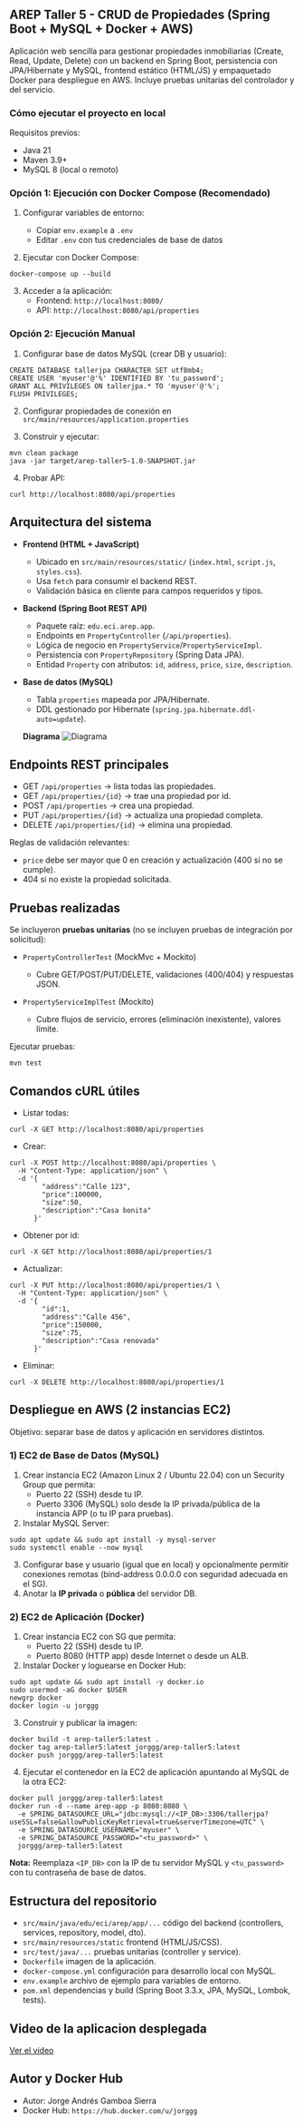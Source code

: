 ## AREP Taller 5 - CRUD de Propiedades (Spring Boot + MySQL + Docker + AWS)

Aplicación web sencilla para gestionar propiedades inmobiliarias (Create, Read, Update, Delete) con un backend en Spring Boot, persistencia con JPA/Hibernate y MySQL, frontend estático (HTML/JS) y empaquetado Docker para despliegue en AWS. Incluye pruebas unitarias del controlador y del servicio.

### Cómo ejecutar el proyecto en local

Requisitos previos:

- Java 21
- Maven 3.9+
- MySQL 8 (local o remoto)

### Opción 1: Ejecución con Docker Compose (Recomendado)

1. Configurar variables de entorno:

   - Copiar `env.example` a `.env`
   - Editar `.env` con tus credenciales de base de datos

2. Ejecutar con Docker Compose:

```
docker-compose up --build
```

3. Acceder a la aplicación:
   - Frontend: `http://localhost:8080/`
   - API: `http://localhost:8080/api/properties`

### Opción 2: Ejecución Manual

1. Configurar base de datos MySQL (crear DB y usuario):

```
CREATE DATABASE tallerjpa CHARACTER SET utf8mb4;
CREATE USER 'myuser'@'%' IDENTIFIED BY 'tu_password';
GRANT ALL PRIVILEGES ON tallerjpa.* TO 'myuser'@'%';
FLUSH PRIVILEGES;
```

2. Configurar propiedades de conexión en `src/main/resources/application.properties`

3. Construir y ejecutar:

```
mvn clean package
java -jar target/arep-taller5-1.0-SNAPSHOT.jar
```

4. Probar API:

```
curl http://localhost:8080/api/properties
```

## Arquitectura del sistema

- **Frontend (HTML + JavaScript)**

  - Ubicado en `src/main/resources/static/` (`index.html`, `script.js`, `styles.css`).
  - Usa `fetch` para consumir el backend REST.
  - Validación básica en cliente para campos requeridos y tipos.

- **Backend (Spring Boot REST API)**

  - Paquete raíz: `edu.eci.arep.app`.
  - Endpoints en `PropertyController` (`/api/properties`).
  - Lógica de negocio en `PropertyService`/`PropertyServiceImpl`.
  - Persistencia con `PropertyRepository` (Spring Data JPA).
  - Entidad `Property` con atributos: `id`, `address`, `price`, `size`, `description`.

- **Base de datos (MySQL)**

  - Tabla `properties` mapeada por JPA/Hibernate.
  - DDL gestionado por Hibernate (`spring.jpa.hibernate.ddl-auto=update`).

  **Diagrama**
  ![Diagrama](diagrama.png)

## Endpoints REST principales

- GET `/api/properties` → lista todas las propiedades.
- GET `/api/properties/{id}` → trae una propiedad por id.
- POST `/api/properties` → crea una propiedad.
- PUT `/api/properties/{id}` → actualiza una propiedad completa.
- DELETE `/api/properties/{id}` → elimina una propiedad.

Reglas de validación relevantes:

- `price` debe ser mayor que 0 en creación y actualización (400 si no se cumple).
- 404 si no existe la propiedad solicitada.

## Pruebas realizadas

Se incluyeron **pruebas unitarias** (no se incluyen pruebas de integración por solicitud):

- `PropertyControllerTest` (MockMvc + Mockito)

  - Cubre GET/POST/PUT/DELETE, validaciones (400/404) y respuestas JSON.

- `PropertyServiceImplTest` (Mockito)
  - Cubre flujos de servicio, errores (eliminación inexistente), valores límite.

Ejecutar pruebas:

```
mvn test
```

## Comandos cURL útiles

- Listar todas:

```
curl -X GET http://localhost:8080/api/properties
```

- Crear:

```
curl -X POST http://localhost:8080/api/properties \
  -H "Content-Type: application/json" \
  -d '{
        "address":"Calle 123",
        "price":100000,
        "size":50,
        "description":"Casa bonita"
      }'
```

- Obtener por id:

```
curl -X GET http://localhost:8080/api/properties/1
```

- Actualizar:

```
curl -X PUT http://localhost:8080/api/properties/1 \
  -H "Content-Type: application/json" \
  -d '{
        "id":1,
        "address":"Calle 456",
        "price":150000,
        "size":75,
        "description":"Casa renovada"
      }'
```

- Eliminar:

```
curl -X DELETE http://localhost:8080/api/properties/1
```

## Despliegue en AWS (2 instancias EC2)

Objetivo: separar base de datos y aplicación en servidores distintos.

### 1) EC2 de Base de Datos (MySQL)

1. Crear instancia EC2 (Amazon Linux 2 / Ubuntu 22.04) con un Security Group que permita:
   - Puerto 22 (SSH) desde tu IP.
   - Puerto 3306 (MySQL) solo desde la IP privada/pública de la instancia APP (o tu IP para pruebas).
2. Instalar MySQL Server:

```
sudo apt update && sudo apt install -y mysql-server
sudo systemctl enable --now mysql
```

3. Configurar base y usuario (igual que en local) y opcionalmente permitir conexiones remotas (bind-address 0.0.0.0 con seguridad adecuada en el SG).
4. Anotar la **IP privada** o **pública** del servidor DB.

### 2) EC2 de Aplicación (Docker)

1. Crear instancia EC2 con SG que permita:
   - Puerto 22 (SSH) desde tu IP.
   - Puerto 8080 (HTTP app) desde Internet o desde un ALB.
2. Instalar Docker y loguearse en Docker Hub:

```
sudo apt update && sudo apt install -y docker.io
sudo usermod -aG docker $USER
newgrp docker
docker login -u jorggg
```

3. Construir y publicar la imagen:

```
docker build -t arep-taller5:latest .
docker tag arep-taller5:latest jorggg/arep-taller5:latest
docker push jorggg/arep-taller5:latest
```

4. Ejecutar el contenedor en la EC2 de aplicación apuntando al MySQL de la otra EC2:

```
docker pull jorggg/arep-taller5:latest
docker run -d --name arep-app -p 8080:8080 \
  -e SPRING_DATASOURCE_URL="jdbc:mysql://<IP_DB>:3306/tallerjpa?useSSL=false&allowPublicKeyRetrieval=true&serverTimezone=UTC" \
  -e SPRING_DATASOURCE_USERNAME="myuser" \
  -e SPRING_DATASOURCE_PASSWORD="<tu_password>" \
  jorggg/arep-taller5:latest
```

**Nota:** Reemplaza `<IP_DB>` con la IP de tu servidor MySQL y `<tu_password>` con tu contraseña de base de datos.

## Estructura del repositorio

- `src/main/java/edu/eci/arep/app/...` código del backend (controllers, services, repository, model, dto).
- `src/main/resources/static` frontend (HTML/JS/CSS).
- `src/test/java/...` pruebas unitarias (controller y service).
- `Dockerfile` imagen de la aplicación.
- `docker-compose.yml` configuración para desarrollo local con MySQL.
- `env.example` archivo de ejemplo para variables de entorno.
- `pom.xml` dependencias y build (Spring Boot 3.3.x, JPA, MySQL, Lombok, tests).

## Video de la aplicacion desplegada

[Ver el video](taller5.mp4)

## Autor y Docker Hub

- Autor: Jorge Andrés Gamboa Sierra
- Docker Hub: `https://hub.docker.com/u/jorggg`
